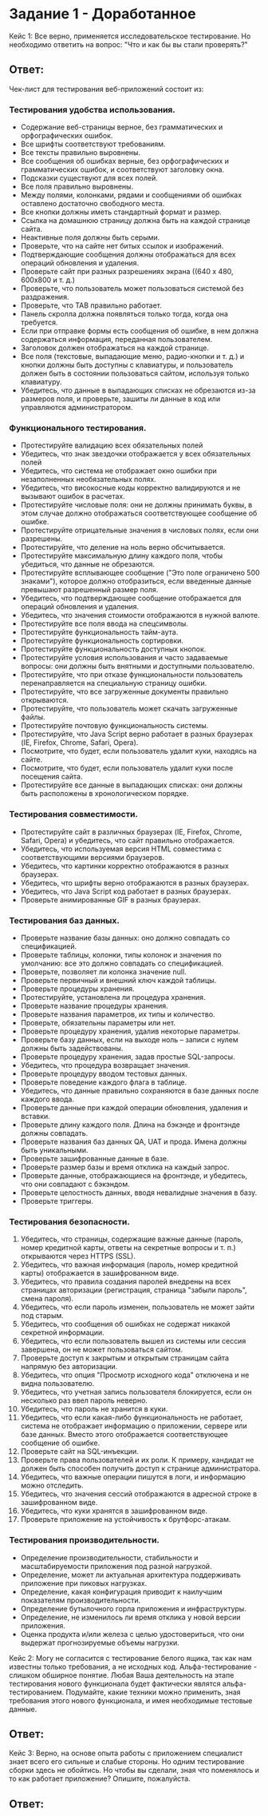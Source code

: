 # Задание 1 - Доработанное

Кейс 1: Все верно, применяется исследовательское тестирование. 
Но необходимо ответить на вопрос: "Что и как бы вы стали проверять?"
## Ответ:
Чек-лист для тестирования веб-приложений состоит из:
### Тестирования удобства использования.
- Содержание веб-страницы верное, без грамматических и орфографических ошибок.
- Все шрифты соответствуют требованиям.
- Все тексты правильно выровнены.
- Все сообщения об ошибках верные, без орфографических и грамматических ошибок, и соответствуют заголовку окна.
- Подсказки существуют для всех полей.
- Все поля правильно выровнены.
- Между полями, колонками, рядами и сообщениями об ошибках оставлено достаточно свободного места.
- Все кнопки должны иметь стандартный формат и размер.
- Ссылка на домашнюю страницу должна быть на каждой странице сайта.
- Неактивные поля должны быть серыми.
- Проверьте, что на сайте нет битых ссылок и изображений.
- Подтверждающие сообщения должны отображаться для всех операций обновления и удаления.
- Проверьте сайт при разных разрешениях экрана ((640 x 480, 600x800 и т. д.)
- Проверьте, что пользователь может пользоваться системой без раздражения.
- Проверьте, что TAB правильно работает.
- Панель скролла должна появляться только тогда, когда она требуется.
- Если при отправке формы есть сообщения об ошибке, в нем должна содержаться информация, переданная пользователем.
- Заголовок должен отображаться на каждой странице.
- Все поля (текстовые, выпадающие меню, радио-кнопки и т. д.) и кнопки должны быть доступны с клавиатуры, и пользователь должен быть в состоянии пользоваться сайтом, используя только клавиатуру.
- Убедитесь, что данные в выпадающих списках не обрезаются из-за размеров поля, и проверьте, зашиты ли данные в код или управляются администратором.

### Функционального тестирования.

- Протестируйте валидацию всех обязательных полей
- Убедитесь, что знак звездочки отображается у всех обязательных полей
- Убедитесь, что система не отображает окно ошибки при незаполненных необязательных полях.
- Убедитесь, что високосные коды корректно валидируются и не вызывают ошибок в расчетах.
- Протестируйте числовые поля: они не должны принимать буквы, в этом случае должно отображаться соответствующее сообщение об ошибке.
- Протестируйте отрицательные значения в числовых полях, если они разрешены.
- Протестируйте, что деление на ноль верно обсчитывается.
- Протестируйте максимальную длину каждого поля, чтобы убедиться, что данные не обрезаются.
- Протестируйте всплывающее сообщение ("Это поле ограничено 500 знаками"), которое должно отобразиться, если введенные данные превышают разрешенный размер поля.
- Убедитесь, что подтверждающее сообщение отображается для операций обновления и удаления.
- Убедитесь, что значения стоимости отображаются в нужной валюте.
- Протестируйте все поля ввода на спецсимволы.
- Протестируйте функциональность тайм-аута.
- Протестируйте функциональность сортировки.
- Протестируйте функциональность доступных кнопок.
- Протестируйте условия использования и часто задаваемые вопросы: они должны быть внятными и доступными пользователю.
- Протестируйте, что при отказе функциональности пользователь перенаправляется на специальную страницу ошибки.
- Протестируйте, что все загруженные документы правильно открываются.
- Протестируйте, что пользователь может скачать загруженные файлы.
- Протестируйте почтовую функциональность системы.
- Протестируйте, что Java Script верно работает в разных браузерах (IE, Firefox, Chrome, Safari, Opera).
- Посмотрите, что будет, если пользователь удалит куки, находясь на сайте.
- Посмотрите, что будет, если пользователь удалит куки после посещения сайта.
- Протестируйте все данные в выпадающих списках: они должны быть расположены в хронологическом порядке.

### Тестирования совместимости.

- Протестируйте сайт в различных браузерах (IE, Firefox, Chrome, Safari, Opera) и убедитесь, что сайт правильно отображается.
- Убедитесь, что используемая версия HTML совместима с соответствующими версиями браузеров.
- Убедитесь, что картинки корректно отображаются в разных браузерах.
- Убедитесь, что шрифты верно отображаются в разных браузерах.
- Убедитесь, что Java Script код работает в разных браузерах.
- Проверьте анимированные GIF в разных браузерах.

### Тестирования баз данных.
- Проверьте название базы данных: оно должно совпадать со спецификацией.
- Проверьте таблицы, колонки, типы колонок и значения по умолчанию: все это должно совпадать со спецификацией.
- Проверьте, позволяет ли колонка значение null.
- Проверьте первичный и внешний ключ каждой таблицы.
- Проверьте процедуры хранения.
- Протестируйте, установлена ли процедура хранения.
- Проверьте название процедуры хранения.
- Проверьте названия параметров, их типы и количество.
- Проверьте, обязательны параметры или нет.
- Проверьте процедуру хранения, удалив некоторые параметры.
- Проверьте базу данных, если на выходе ноль – записи с нулем должны быть задействованы.
- Проверьте процедуру хранения, задав простые SQL-запросы.
- Убедитесь, что процедура возвращает значения.
- Проверьте процедуру вводом тестовых данных.
- Проверьте поведение каждого флага в таблице.
- Убедитесь, что данные правильно сохраняются в базе данных после каждого ввода.
- Проверьте данные при каждой операции обновления, удаления и вставки.
- Проверьте длину каждого поля. Длина на бэкэнде и фронтэнде должны совпадать.
- Проверьте названия баз данных QA, UAT и прода. Имена должны быть уникальными.
- Проверьте зашифрованные данные в базе.
- Проверьте размер базы и время отклика на каждый запрос.
- Проверьте данные, отображающиеся на фронтэнде, и убедитесь, что они совпадают с бэкэндом.
- Проверьте целостность данных, вводя невалидные значения в базу.
- Проверьте триггеры.

### Тестирования безопасности.

1. Убедитесь, что страницы, содержащие важные данные (пароль, номер кредитной карты, ответы на секретные вопросы и т. п.) открываются через HTTPS (SSL).
2. Убедитесь, что важная информация (пароль, номер кредитной карты) отображается в зашифрованном виде.
3. Убедитесь, что правила создания паролей внедрены на всех страницах авторизации (регистрация, страница "забыли пароль", смена пароля).
4. Убедитесь, что если пароль изменен, пользователь не может зайти под старым.
5. Убедитесь, что сообщения об ошибках не содержат никакой секретной информации.
6. Убедитесь, что если пользователь вышел из системы или сессия завершена, он не может пользоваться сайтом.
7. Проверьте доступ к закрытым и открытым страницам сайта напрямую без авторизации.
8. Убедитесь, что опция "Просмотр исходного кода" отключена и не видна пользователю.
9. Убедитесь, что учетная запись пользователя блокируется, если он несколько раз ввел пароль неверно.
10. Убедитесь, что пароль не хранится в куки.
11. Убедитесь, что если какая-либо функциональность не работает, система не отображает информацию о приложении, сервере или базе данных. Вместо этого отображается соответствующее сообщение об ошибке.
12. Проверьте сайт на SQL-инъекции.
13. Проверьте права пользователей и их роли. К примеру, кандидат не должен быть способен получить доступ к странице администратора.
14. Убедитесь, что важные операции пишутся в логи, и информацию можно отследить.
15. Убедитесь, что значения сессий отображаются в адресной строке в зашифрованном виде.
16. Убедитесь, что куки хранятся в зашифрованном виде.
17. Проверьте приложение на устойчивость к брутфорс-атакам.

### Тестирования производительности.

- Определение производительности, стабильности и масштабируемости приложения под разной нагрузкой.
- Определение, может ли актуальная архитектура поддерживать приложение при пиковых нагрузках.
- Определение, какая конфигурация приводит к наилучшим показателям производительности.
- Определение бутылочного горла приложения и инфраструктуры.
- Определение, не изменилось ли время отклика у новой версии приложения.
- Оценка продукта и/или железа с целью удостовериться, что они выдержат прогнозируемые объемы нагрузки.



Кейс 2: Могу не согласится с тестирование белого ящика, так как нам известны только требования, а не исходных код. Альфа-тестирование - слишком обширное понятие. Любая Ваша деятельность на этапе тестирования нового функционала будет фактически являтся альфа-тестированием. Подумайте, какие техники можно применить, зная требования этого нового функционала, и имея необходимые тестовые данные.
## Ответ:

Кейс 3: Верно, на основе опыта работы с приложением специалист знает всего его сильные и слабые стороны. Но одним тестирование сборки здесь не обойтись. 
Но чтобы вы сделали, зная что поменялось и то как работает приложение? Опишите, пожалуйста.
## Ответ:
